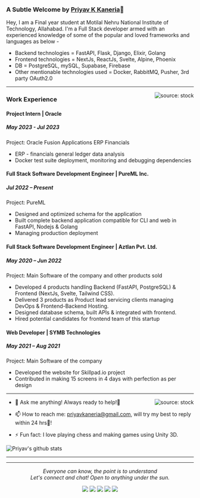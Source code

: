 ### A Subtle Welcome by [Priyav K Kaneria](https://priyavkaneria-resume.netlify.app)👋

Hey, I am a Final year student at Motilal Nehru National Institute of Technology, Allahabad. I'm a Full Stack developer armed with an experienced knowledge of some of the popular and loved frameworks and languages as below -
- Backend technologies = FastAPI, Flask, Django, Elixir, Golang
- Frontend technologies = NextJs, ReactJs, Svelte, Alpine, Phoenix
- DB = PostgreSQL, mySQL, Supabase, Firebase
- Other mentionable technologies used = Docker, RabbitMQ, Pusher, 3rd party OAuth2.0
*******

<a href="https://i.ibb.co/1fD8JDJ/monkey-working.gif"><img align="right" src="https://i.ibb.co/1fD8JDJ/monkey-working.gif" title="source: stock" /></a>
### Work Experience

#### Project Intern | Oracle
##### May 2023 - Jul 2023
Project: Oracle Fusion Applications ERP Financials
- ERP - financials general ledger data analysis
- Docker test suite deployment, monitoring and debugging dependencies

#### Full Stack Software Development Engineer | PureML Inc.
##### Jul 2022 – Present
Project: PureML
- Designed and optimized schema for the application
- Built complete backend application compatible for CLI and web in FastAPI, Nodejs & Golang
- Managing production deployment

#### Full Stack Software Development Engineer | Aztlan Pvt. Ltd.
##### May 2020 – Jun 2022
Project: Main Software of the company and other products sold
- Developed 4 products handling Backend (FastAPI, PostgreSQL) & Frontend (NextJs, Svelte, Tailwind CSS).
- Delivered 3 products as Product lead servicing clients managing DevOps & Frontend-Backend Hosting.
- Designed database schema, built APIs & integrated with frontend.
- Hired potential candidates for frontend team of this startup

#### Web Developer | SYMB Technologies
##### May 2021 – Aug 2021
Project: Main Software of the company
- Developed the website for Skillpad.io project
- Contributed in making 15 screens in 4 days with perfection as per design

<!-- Please don't remove this: Grab your social icons from https://github.com/carlsednaoui/gitsocial -->

<!--
**priyavkaneria/priyavkaneria** is a ✨ _special_ ✨ repository because its `README.md` (this file) appears on your GitHub profile.
-->
*******
<a href="https://i.ibb.co/0snKvYj/cool-computer.gif"><img align="right" src="https://i.ibb.co/0snKvYj/cool-computer.gif" title="source: stock" /></a>
- 💬 Ask me anything!
     Always ready to help!🤩

- 📫 How to reach me: 
priyavkaneria@gmail.com, will try my best to reply within 24 hrs🏁!


- ⚡ Fun fact: I love playing chess and making games using Unity 3D.


![Priyav's github stats](https://github-readme-stats.vercel.app/api?username=priyavkaneria&show_icons=true&hide_border=true&icon_color=5CFF33&theme=nord)
******
<!-- **Views:**<br>
![Visitor Count](https://profile-counter.glitch.me/priyavkaneria/count.svg) -->

<hr>
<p align="center">
  <i>Everyone can know, the point is to understand</i>
     <br/>
  <i>Let's connect and chat! Open to anything under the sun.</i>

  <p align="center">
     <a target="_blank" href="https://priyavkaneria-resume.netlify.app/"><img src="https://img.shields.io/badge/-WEB-FF4088?style=for-the-badge&logo=Hugo&logoColor=white"></img></a>	
     <a target="_blank" href="https://www.linkedin.com/in/PriyavKaneria"><img src="https://img.shields.io/badge/-LinkedIn-0077B5?style=for-the-badge&logo=Linkedin&logoColor=white"></img></a>
     <a target="_blank" href="mailto:priyavkaneria@gmail.com"><img src="https://img.shields.io/badge/-Gmail-D14836?style=for-the-badge&logo=Gmail&logoColor=white"></img></a>
     <a target="_blank" href="https://medium.com/@priyavkaneria"><img src="https://img.shields.io/badge/-Medium-12100E?style=for-the-badge&logo=Medium&logoColor=white"></img></a>
     <a target="_blank" href="https://twitter.com/_diginova"><img src="https://img.shields.io/badge/-Twitter-1DA1F2?style=for-the-badge&logo=Twitter&logoColor=white"></img></a>

  </p>
</p>
